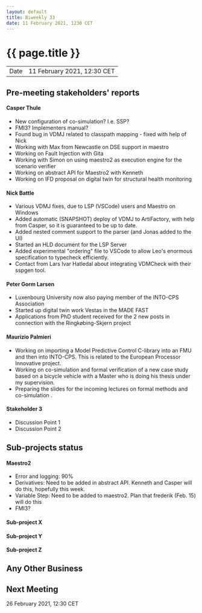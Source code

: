 ```yaml
---
layout: default
title: Biweekly 33
date: 11 February 2021, 1230 CET
---
```


<script src="https://code.jquery.com/jquery-1.11.1.min.js">
</script>
<script src="/javascripts/edit.js"></script>
<script>setEditButonNm();</script>

# {{ page.title }}

|||
|---|---|
| Date | 11 February 2021, 12:30 CET |


## Pre-meeting stakeholders' reports

<!-- Please keep in mind that the minutes are publicly available.-->

#### Casper Thule
* New configuration of co-simulation? I.e. SSP? 
* FMI3? Implementers manual?
* Found bug in VDMJ related to classpath mapping - fixed with help of Nick
* Working with Max from Newcastle on DSE support in maestro
* Working on Fault Injection with Gita
* Working with Simon on using maestro2 as execution engine for the scenario verifier
* Working on abstract API for Maestro2 with Kenneth
* Working on IFD proposal on digital twin for structural health monitoring

#### Nick Battle
* Various VDMJ fixes, due to LSP (VSCode) users and Maestro on Windows
* Added automatic (SNAPSHOT) deploy of VDMJ to ArtiFactory, with help from Casper, so it is guaranteed to be up to date.
* Added nested comment support to the parser (and Jonas added to the UI)
* Started an HLD document for the LSP Server
* Added experimental "ordering" file to VSCode to allow Leo's enormous specification to typecheck efficiently.
* Contact from Lars Ivar Hatledal about integrating VDMCheck with their sspgen tool.

#### Peter Gorm Larsen
* Luxenbourg University now also paying member of the INTO-CPS Association
* Started up digital twin work Vestas in the MADE FAST
* Applications from PhD student received for the 2 new posts in connection with the Ringkøbing-Skjern project

#### Maurizio Palmieri
* Working on importing a Model Predictive Control C-library into an FMU and then into INTO-CPS. This is related to the European Processor Innovative project.
* Working on co-simulation and formal verification of a new case study based on a bicycle vehicle with a Master who is doing his thesis under my supervision.
* Preparing the slides for the incoming lectures on formal methods and co-simulation .

#### Stakeholder 3
* Discussion Point 1
* Discussion Point 2


## Sub-projects status

#### Maestro2
* Error and logging: 90%
* Derivatives: Need to be added in abstract API. Kenneth and Casper will do this, hopefully this week.
* Variable Step: Need to be added to maestro2. Plan that frederik (Feb. 15) will do this
* FMI3?

#### Sub-project X

#### Sub-project Y

#### Sub-project Z

##  Any Other Business

Next Meeting
------------

26 February 2021, 12:30 CET


<div id="edit_page_div"></div>
